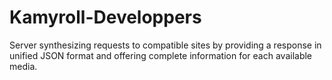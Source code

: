# Kamyroll-Developpers
Server synthesizing requests to compatible sites by providing a response in unified JSON format and offering complete information for each available media.
